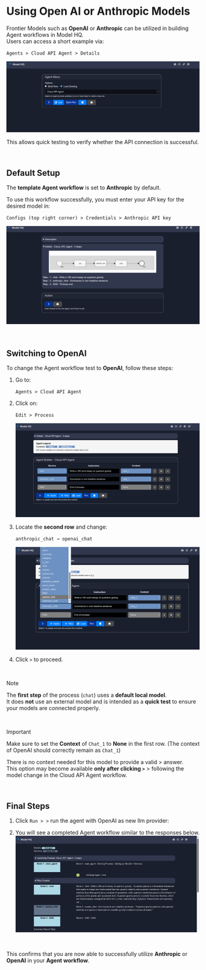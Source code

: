 # Using Open AI or Anthropic Models

Frontier Models such as **OpenAI** or **Anthropic** can be utilized in building Agent workflows in Model HQ.  
Users can access a short example via:

```
Agents > Cloud API Agent > Details
```

![llm](agent/cloudAgent.png)

This allows quick testing to verify whether the API connection is successful.

&nbsp;

## Default Setup
The **template Agent workflow** is set to **Anthropic** by default.

To use this workflow successfully, you must enter your API key for the desired model in:

```
Configs (top right corner) > Credentials > Anthropic API key
```

![llm](agent/cloudAgentNext.png)

&nbsp;

## Switching to OpenAI

To change the Agent workflow test to **OpenAI**, follow these steps:

1. Go to:
   ```
   Agents > Cloud API Agent
   ```
2. Click on:
   ```
   Edit > Process
   ```
   ![llm](agent/cloudEdit.png)

3. Locate the **second row** and change:
   ```
   anthropic_chat → openai_chat
   ```
   ![llm](agent/cloudChange.png)

4. Click `>` to proceed.

&nbsp;

> [!NOTE]
> The **first step** of the process (`chat`) uses a **default local model**.  
It does **not** use an external model and is intended as a **quick test** to ensure your models are connected properly.

&nbsp;

> [!IMPORTANT]
> 
> Make sure to set the **Context** of `Chat_1` to **None** in the first row. (The context of OpenAI should correctly remain as `Chat_1`)
>
> There is no context needed for this model to provide a valid > answer.  
> This option may become available **only after clicking `>`** > following the model change in the Cloud API Agent workflow.

&nbsp;

## Final Steps

1. Click `Run > >` run the agent with OpenAI as new llm provider:

2. You will see a completed Agent workflow similar to the responses below.
![llm](agent/cloudRun.png)

&nbsp;

This confirms that you are now able to successfully utilize **Anthropic** or **OpenAI** in your **Agent workflow**.
